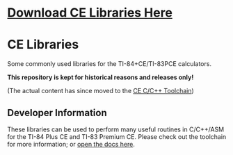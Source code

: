 # [Download CE Libraries Here](https://github.com/CE-Programming/libraries/releases/latest)

# CE Libraries
Some commonly used libraries for the TI-84+CE/TI-83PCE calculators.  

**This repository is kept for historical reasons and releases only!**

(The actual content has since moved to the [CE C/C++ Toolchain]( https://github.com/CE-Programming/toolchain/))

## Developer Information
These libraries can be used to perform many useful routines in C/C++/ASM for the TI-84 Plus CE and TI-83 Premium CE. Please check out the toolchain for more information; or [open the docs here](https://ce-programming.github.io/toolchain/libraries/index.html).
